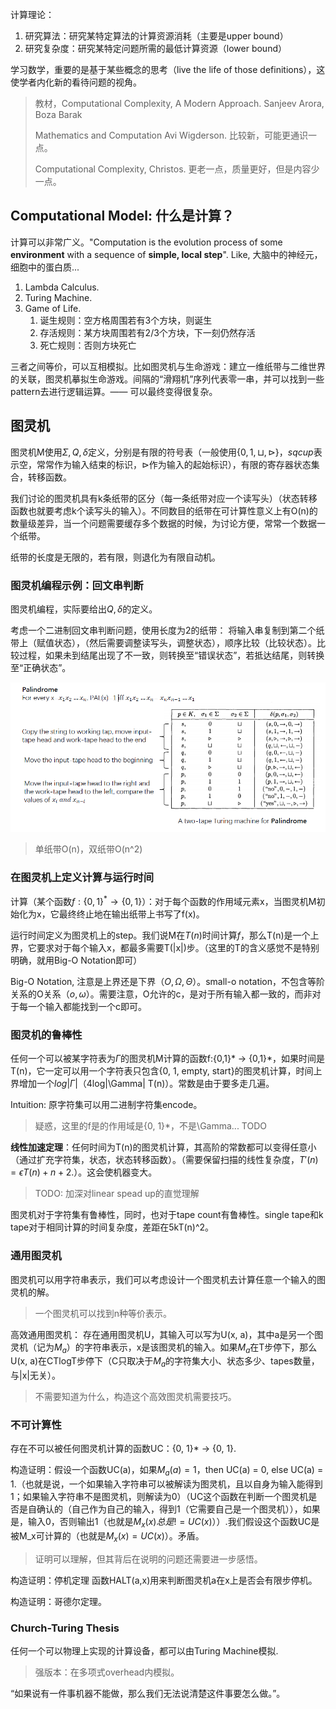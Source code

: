 计算理论：

1. 研究算法：研究某特定算法的计算资源消耗（主要是upper bound）
2. 研究复杂度：研究某特定问题所需的最低计算资源（lower bound）

学习数学，重要的是基于某些概念的思考（live the life of those definitions），这使学者内化新的看待问题的视角。

> 教材，Computational Complexity, A Modern Approach. Sanjeev Arora, Boza Barak
>
> Mathematics and Computation Avi Wigderson. 比较新，可能更通识一点。
>
> Computational Complexity, Christos. 更老一点，质量更好，但是内容少一点。

## Computational Model: 什么是计算？

计算可以非常广义。"Computation is the evolution process of some **environment** with a sequence of **simple, local step**". Like, 大脑中的神经元，细胞中的蛋白质...

1. Lambda Calculus.
2. Turing Machine.
3. Game of Life.
   1. 诞生规则：空方格周围若有3个方块，则诞生
   2. 存活规则：某方块周围若有2/3个方块，下一刻仍然存活
   3. 死亡规则：否则方块死亡

三者之间等价，可以互相模拟。比如图灵机与生命游戏：建立一维纸带与二维世界的关联，图灵机摹拟生命游戏。间隔的“滑翔机”序列代表零一串，并可以找到一些pattern去进行逻辑运算。—— 可以最终变得很复杂。

## 图灵机

图灵机M使用$\Sigma, Q, \delta$定义，分别是有限的符号表（一般使用$\{0, 1, \sqcup, \rhd\}$，$sqcup$表示空，常常作为输入结束的标识，$\rhd$作为输入的起始标识），有限的寄存器状态集合，转移函数。

我们讨论的图灵机具有k条纸带的区分（每一条纸带对应一个读写头）（状态转移函数也就要考虑k个读写头的输入）。不同数目的纸带在可计算性意义上有O(n)的数量级差异，当一个问题需要缓存多个数据的时候，为讨论方便，常常一个数据一个纸带。

纸带的长度是无限的，若有限，则退化为有限自动机。

### 图灵机编程示例：回文串判断

图灵机编程，实际要给出$Q, \delta$的定义。

考虑一个二进制回文串判断问题，使用长度为2的纸带：
将输入串复制到第二个纸带上（赋值状态），（然后需要调整读写头，调整状态），顺序比较（比较状态）。比较过程，如果未到结尾出现了不一致，则转换至“错误状态”，若抵达结尾，则转换至“正确状态”。

![](./images/0x01_palind.png)

> 单纸带O(n)，双纸带O(n^2)

### 在图灵机上定义计算与运行时间

计算（某个函数$f: \{0, 1\}^* \rightarrow \{0, 1\}$）：对于每个函数的作用域元素x，当图灵机M初始化为x，它最终终止地在输出纸带上书写了f(x)。

运行时间定义为图灵机上的step。我们说M在$T(n)$时间计算$f$，那么T(n)是一个上界，它要求对于每个输入x，都最多需要T(|x|)步。（这里的T的含义感觉不是特别明确，就用Big-O Notation即可）

Big-O Notation, 注意是上界还是下界（$O, \Omega, \Theta$）。small-o notation，不包含等阶关系的O关系（$o, \omega$）。需要注意，O允许的c，是对于所有输入都一致的，而非对于每一个输入都能找到一个c即可。

### 图灵机的鲁棒性

任何一个可以被某字符表为$\Gamma$的图灵机M计算的函数f:{0,1}* -> {0,1}*，如果时间是T(n)，它一定可以用一个字符表只包含{0, 1, empty, start}的图灵机计算，时间上界增加一个$log|\Gamma|$（4log|\Gamma| T(n)）。常数是由于要多走几遍。

Intuition: 原字符集可以用二进制字符集encode。

> 疑惑，这里的f是的作用域是{0, 1}*，不是\Gamma... TODO

**线性加速定理**：任何时间为T(n)的图灵机计算，其高阶的常数都可以变得任意小（通过扩充字符集，状态，状态转移函数）。（需要保留扫描的线性复杂度，$T'(n) = \epsilon T(n) + n + 2$.）。这会使机器变大。

> TODO: 加深对linear spead up的直觉理解

图灵机对于字符集有鲁棒性，同时，也对于tape count有鲁棒性。single tape和k tape对于相同计算的时间复杂度，差距在5kT(n)^2。

### 通用图灵机

图灵机可以用字符串表示，我们可以考虑设计一个图灵机去计算任意一个输入的图灵机的解。

> 一个图灵机可以找到n种等价表示。

高效通用图灵机：
存在通用图灵机U，其输入可以写为U(x, a)，其中a是另一个图灵机（记为$M_a$）的字符串表示，x是该图灵机的输入。如果$M_a$在T步停下，那么U(x, a)在CTlogT步停下（C只取决于$M_a$的字符集大小、状态多少、tapes数量，与|x|无关）。

> 不需要知道为什么，构造这个高效图灵机需要技巧。

### 不可计算性

存在不可以被任何图灵机计算的函数UC：{0, 1}* -> {0, 1}.

构造证明：假设一个函数UC(a)，如果$M_a(a)=1$，then UC(a) = 0, else UC(a) = 1.（也就是说，一个如果输入字符串可以被解读为图灵机，且以自身为输入能得到1；如果输入字符串不是图灵机，则解读为0）（UC这个函数在判断一个图灵机是否是自确认的（自己作为自己的输入，得到1（它需要自己是一个图灵机）），如果是，输入0，否则输出1（也就是$M_x(x) 总是!= UC(x)$））.我们假设这个函数UC是被M_x可计算的（也就是$M_x(x) = UC(x)$）。矛盾。

> 证明可以理解，但其背后在说明的问题还需要进一步感悟。

构造证明：停机定理
函数HALT(a,x)用来判断图灵机a在x上是否会有限步停机。

构造证明：哥德尔定理。

### Church-Turing Thesis

任何一个可以物理上实现的计算设备，都可以由Turing Machine模拟.

> 强版本：在多项式overhead内模拟。

“如果说有一件事机器不能做，那么我们无法说清楚这件事要怎么做。”。
